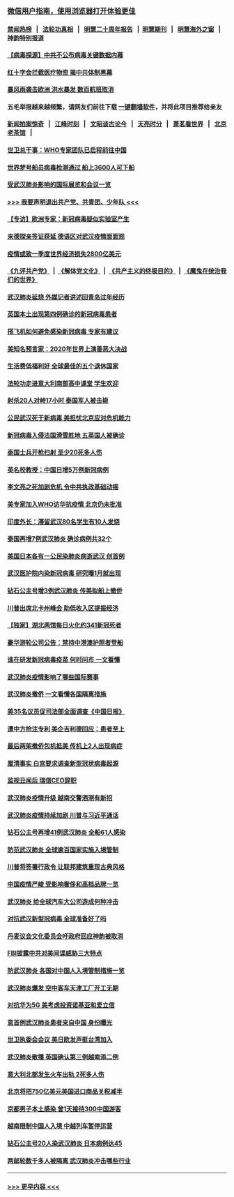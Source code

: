 ### [微信用户指南，使用浏览器打开体验更佳](https://github.com/gfw-breaker/banned-news1/blob/master/indexes/wechat-guide.md?t=0)
#### [禁闻热榜](热点新闻.md?t=0)  &nbsp;&nbsp;|&nbsp;&nbsp; [法轮功真相](https://github.com/gfw-breaker/truth/blob/master/README.md?t=0) &nbsp;&nbsp;|&nbsp;&nbsp; [明慧二十周年报告](https://github.com/gfw-breaker/mh-reports/blob/master/README.md?t=0) &nbsp;&nbsp;|&nbsp;&nbsp;[明慧期刊](https://github.com/gfw-breaker/mh-qikan) &nbsp;&nbsp;|&nbsp;&nbsp; [明慧海外之窗](https://github.com/gfw-breaker/mh-news/blob/master/README.md?t=0) &nbsp;&nbsp;|&nbsp;&nbsp; [神韵特别报道](https://github.com/gfw-breaker/mh-news/blob/master/shenyun.md?t=0)
#### [【病毒探源】中共不公布病毒关键数据内幕](../pages/nsc418/n11856584.md?t=02101122) 
#### [红十字会拦截医疗物资 揭中共体制黑幕](../pages/nsc418/n11856750.md?t=02101122) 
#### [暴风雨袭击欧洲 洪水暴发 数百航班取消](../pages/nsc418/n11856453.md?t=02101122) 
#### 五毛举报越来越频繁，请网友们前往下载 [一键翻墙软件](https://github.com/gfw-breaker/ssr-accounts)，并将此项目推荐给亲友
#### [新闻拍案惊奇](https://github.com/gfw-breaker/banned-news1/blob/master/pages/link4.md) &nbsp;&nbsp;|&nbsp;&nbsp; [江峰时刻](https://github.com/gfw-breaker/banned-news1/blob/master/pages/link4.md) &nbsp;&nbsp;|&nbsp;&nbsp; [文昭谈古论今](https://github.com/gfw-breaker/banned-news1/blob/master/pages/link4.md) &nbsp;&nbsp;|&nbsp;&nbsp; [天亮时分](https://github.com/gfw-breaker/banned-news1/blob/master/pages/link4.md) &nbsp;&nbsp;|&nbsp;&nbsp; [萧茗看世界](https://github.com/gfw-breaker/banned-news1/blob/master/pages/link4.md) &nbsp;&nbsp;|&nbsp;&nbsp; [北京老茶馆](https://github.com/gfw-breaker/banned-news1/blob/master/pages/link4.md) &nbsp;&nbsp;|&nbsp;&nbsp; 
#### [世卫总干事：WHO专家团队已启程前往中国](../pages/nsc418/n11856612.md?t=02101122) 
#### [世界梦号船员病毒检测通过 船上3600人可下船](../pages/nsc418/n11856520.md?t=02101122) 
#### [受武汉肺炎影响的国际展览和会议一览](../pages/nsc418/n11856420.md?t=02101122) 
#### [>>> 我要声明退出共产党、共青团、少年队 <<<](https://github.com/begood0513/goodnews/blob/master/quit/letter.md) 
#### [【专访】欧洲专家：新冠病毒疑似实验室产生](../pages/nsc418/n11856378.md?t=02101122) 
#### [来德探亲签证获延 德语区对武汉疫情面面观](../pages/nsc418/n11856283.md?t=02101122) 
#### [疫情或致一季度世界经济损失2800亿美元](../pages/nsc418/n11855639.md?t=02101122) 
#### [《九评共产党》](https://github.com/begood0513/9ping.md/blob/master/README.md) &nbsp;|&nbsp; [《解体党文化》](../../../../jtdwh.md/blob/master/README.md)  &nbsp;|&nbsp; [《共产主义的终极目的》](../../../../gczydzjmd.md/blob/master/README.md) &nbsp;|&nbsp; [《魔鬼在统治我们的世界》](../../../../mgztzwmdsj.md/blob/master/README.md) 
#### [武汉肺炎延烧 外媒记者讲述回青岛过年经历](../pages/nsc418/n11856159.md?t=02101122) 
#### [英国本土出现第四例确诊的新冠病毒患者](../pages/nsc418/n11855930.md?t=02101122) 
#### [搭飞机如何避免感染新冠病毒 专家有建议](../pages/nsc418/n11853427.md?t=02101122) 
#### [美知名预言家：2020年世界上演善恶大决战](../pages/nsc418/n11855418.md?t=02101122) 
#### [生活费低福利好 全球最佳的五个退休国家](../pages/nsc418/n11848347.md?t=02101122) 
#### [法轮功走进意大利南部高中课堂 学生欢迎](../pages/nsc418/n11853859.md?t=02101122) 
#### [射杀20人对峙17小时 泰国军人被击毙](../pages/nsc418/n11854869.md?t=02101122) 
#### [公民武汉死于新病毒 美担忧北京应对危机能力](../pages/nsc418/n11854331.md?t=02101122) 
#### [新冠病毒入侵法国滑雪胜地 五英国人被确诊](../pages/nsc418/n11854307.md?t=02101122) 
#### [泰国士兵开枪扫射 至少20死多人伤](../pages/nsc418/n11854276.md?t=02101122) 
#### [英名校教授：中国日增5万例新冠病例](../pages/nsc418/n11854174.md?t=02101122) 
#### [李文亮之死加剧危机 令中共执政基础动摇](../pages/nsc418/n11854003.md?t=02101122) 
#### [美专家加入WHO访华抗疫情 北京仍未批准](../pages/nsc418/n11854043.md?t=02101122) 
#### [印度外长：滞留武汉80名学生有10人发烧](../pages/nsc418/n11853821.md?t=02101122) 
#### [泰国再增7例武汉肺炎 确诊病例共32个](../pages/nsc418/n11853808.md?t=02101122) 
#### [美国日本各有一公民染肺炎病逝武汉 创首例](../pages/nsc418/n11853509.md?t=02101122) 
#### [武汉医护院内染新冠病毒 研究曝1月就出现](../pages/nsc418/n11852928.md?t=02101122) 
#### [钻石公主号增3例武汉肺炎 传美拟船上撤侨](../pages/nsc418/n11853240.md?t=02101122) 
#### [川普出席北卡州峰会 助低收入区提振经济](../pages/nsc418/n11853232.md?t=02101122) 
#### [【独家】湖北两馆每日火化约341新冠死者](../pages/nsc418/n11845444.md?t=02101122) 
#### [豪华游轮公司公告：禁持中港澳护照者登船](../pages/nsc418/n11852761.md?t=02101122) 
#### [谁在研发新冠病毒疫苗 何时问市 一文看懂](../pages/nsc418/n11852840.md?t=02101122) 
#### [武汉肺炎疫情影响了哪些国际赛事](../pages/nsc418/n11852441.md?t=02101122) 
#### [武汉肺炎撤侨 一文看懂各国隔离措施](../pages/nsc418/n11844216.md?t=02101122) 
#### [美35名议员促司法部全面调查《中国日报》](../pages/nsc418/n11852435.md?t=02101122) 
#### [遭中方抢注专利 美企吉利德回应：患者至上](../pages/nsc418/n11852037.md?t=02101122) 
#### [最后两架撤侨包机抵美 传机上2人出现病症](../pages/nsc418/n11852173.md?t=02101122) 
#### [厘清事实 白宫要求调查新型冠状病毒起源](../pages/nsc418/n11852106.md?t=02101122) 
#### [监视丑闻后 瑞信CEO辞职](../pages/nsc418/n11852127.md?t=02101122) 
#### [武汉肺炎疫情升级 越南交警酒测有新招](../pages/nsc418/n11851632.md?t=02101122) 
#### [武汉肺炎疫情持续加剧 川普与习近平通话](../pages/nsc418/n11851613.md?t=02101122) 
#### [钻石公主号再增41例武汉肺炎 全船61人感染](../pages/nsc418/n11850401.md?t=02101122) 
#### [防范武汉肺炎 全球逾百国家实施入境管制](../pages/nsc418/n11850557.md?t=02101122) 
#### [川普将签署行政令 让联邦建筑重现古典风格](../pages/nsc418/n11850654.md?t=02101122) 
#### [中国疫情严峻 受影响奢侈和高档品牌一览](../pages/nsc418/n11850319.md?t=02101122) 
#### [武汉肺炎 给全球汽车大公司造成何种冲击](../pages/nsc418/n11850056.md?t=02101122) 
#### [对抗武汉新型冠病毒 全球准备好了吗](../pages/nsc418/n11850142.md?t=02101122) 
#### [丹麦议会文化委员会吁政府回应神韵被取消](../pages/nsc418/n11849312.md?t=02101122) 
#### [FBI披露中共对美间谍威胁三大特点](../pages/nsc418/n11849700.md?t=02101122) 
#### [防武汉肺炎 各国对中国人入境管制措施一览](../pages/nsc418/n11838726.md?t=02101122) 
#### [武汉肺炎爆发 空中客车天津工厂开工无期](../pages/nsc418/n11849634.md?t=02101122) 
#### [对抗华为5G 美考虑投资诺基亚和爱立信](../pages/nsc418/n11849510.md?t=02101122) 
#### [意首例武汉肺炎患者来自中国 身份曝光](../pages/nsc418/n11849454.md?t=02101122) 
#### [世卫执委会会议 美日欧发声挺台湾加入](../pages/nsc418/n11849433.md?t=02101122) 
#### [武汉肺炎散播 英国确认第三例越南添二例](../pages/nsc418/n11849439.md?t=02101122) 
#### [意大利北部发生火车出轨 2死多人伤](../pages/nsc418/n11848999.md?t=02101122) 
#### [北京将把750亿美元美国进口商品关税减半](../pages/nsc418/n11848896.md?t=02101122) 
#### [京都男子本土感染 曾1天接待300中国游客](../pages/nsc418/n11848641.md?t=02101122) 
#### [越南限制中国人入境 中越列车暂停运营](../pages/nsc418/n11847844.md?t=02101122) 
#### [钻石公主号20人染武汉肺炎 日本病例达45](../pages/nsc418/n11847823.md?t=02101122) 
#### [两邮轮数千多人被隔离 武汉肺炎冲击哪些行业](../pages/nsc418/n11847456.md?t=02101122) 

----
#### [ >>> 更早内容 <<< ](../indexes/nsc418-earlier.md)
